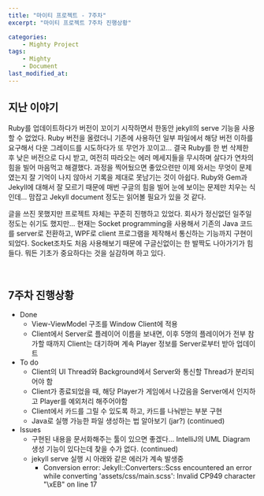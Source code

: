 ```yaml
---
title: "마이티 프로젝트 - 7주차"
excerpt: "마이티 프로젝트 7주차 진행상황"

categories:
    - Mighty Project
tags:
    - Mighty
    - Document
last_modified_at:
---
```


## 지난 이야기
Ruby를 업데이트하다가 버전이 꼬이기 시작하면서 한동안 jekyll의 serve 기능을 사용할 수 없었다. Ruby 버전을 올렸더니 기존에 사용하던 일부 파일에서 해당 버전 이하를 요구해서 다운 그레이드를 시도하다가 또 무언가 꼬이고... 결국 Ruby를 한 번 삭제한 후 낮은 버전으로 다시 받고, 여전히 따라오는 에러 메세지들을 무시하며 살다가 연차의 힘을 빌어 마음먹고 해결했다. 과정을 찍어뒀으면 좋았으련만 이제 와서는 무엇이 문제였는지 잘 기억이 나지 않아서 기록을 제대로 못남기는 것이 아쉽다. Ruby와 Gem과 Jekyll에 대해서 잘 모르기 때문에 매번 구글의 힘을 빌어 눈에 보이는 문제만 치우는 식인데... 맘잡고 Jekyll document 정도는 읽어볼 필요가 있을 것 같다.


글을 쓰진 못했지만 프로젝트 자체는 꾸준히 진행하고 있었다. 회사가 정신없던 일주일 정도는 쉬기도 했지만... 현재는 Socket programming을 사용해서 기존의 Java 코드를 server로 전환하고, WPF로 client 프로그램을 제작해서 통신하는 기능까지 구현이 되었다. Socket조차도 처음 사용해보기 때문에 구글신없이는 한 발짝도 나아가기가 힘들다. 뭐든 기초가 중요하다는 것을 실감하며 하고 있다.


<br>

## 7주차 진행상황
- Done
    - View-ViewModel 구조를 Window Client에 적용
    - Client에서 Server로 플레이어 이름을 보내면, 이후 5명의 플레이어가 전부 참가할 때까지 Client는 대기하며 계속 Player 정보를 Server로부터 받아 업데이트
- To do
    - Client의 UI Thread와 Background에서 Server와 통신할 Thread가 분리되어야 함
    - Client가 종료되었을 때, 해당 Player가 게임에서 나갔음을 Server에서 인지하고 Player를 예외처리 해주어야함
    - Client에서 카드를 그릴 수 있도록 하고, 카드를 나눠받는 부분 구현
    - Java로 실행 가능한 파일 생성하는 법 알아보기 (jar?) (continued)
- Issues
    - 구현된 내용을 문서화해주는 툴이 있으면 좋겠다… IntelliJ의 UML Diagram 생성 기능이 있다는데 찾을 수가 없다. (continued)
    - jekyll serve 실행 시 아래와 같은 에러가 계속 발생중
        - Conversion error: Jekyll::Converters::Scss encountered an error while converting 'assets/css/main.scss': Invalid CP949 character "\xEB" on line 17

